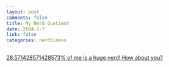 ```yaml
--- 
layout: post
comments: false
title: My Nerd Quotient
date: 2004-1-7
link: false
categories: nerdliness
---
```

<a href="http://students.washington.edu/mmccain/nerdtest.html" title="Nerd Test"> 28.571428571428573% of me is a huge nerd! How about you?</a>
